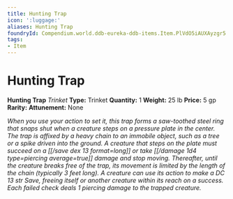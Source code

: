 ```yaml
---
title: Hunting Trap
icon: ':luggage:'
aliases: Hunting Trap
foundryId: Compendium.world.ddb-eureka-ddb-items.Item.PlVdO5iAUXAyzgr5
tags:
- Item
---
```


# Hunting Trap

**Hunting Trap**
_Trinket_
**Type:** Trinket
**Quantity:** 1
**Weight:** 25 lb
**Price:** 5 gp
**Rarity:** 
**Attunement:** None

*When you use your action to set it, this trap forms a saw-toothed steel ring that snaps shut when a creature steps on a pressure plate in the center. The trap is affixed by a heavy chain to an immobile object, such as a tree or a spike driven into the ground. A creature that steps on the plate must succeed on a [[/save dex 13 format=long]] or take  [[/damage 1d4 type=piercing average=true]] damage and stop moving. Thereafter, until the creature breaks free of the trap, its movement is limited by the length of the chain (typically 3 feet long). A creature can use its action to make a DC 13 str Save, freeing itself or another creature within its reach on a success. Each failed check deals 1 piercing damage to the trapped creature.*
